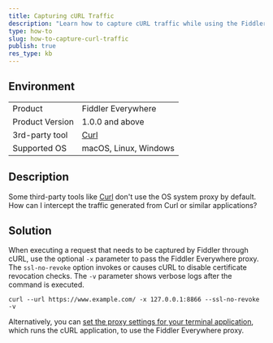 ```yaml
---
title: Capturing cURL Traffic
description: "Learn how to capture cURL traffic while using the Fiddler Everywhere web-debugging tool."
type: how-to
slug: how-to-capture-curl-traffic
publish: true
res_type: kb
---
```


## Environment

|   |   |
|---|---|
| Product   |  Fiddler Everywhere  |
| Product Version | 1.0.0 and above  |
| 3rd-party tool | [Curl](https://curl.se/docs/manpage.html) |
| Supported OS | macOS, Linux, Windows |

## Description

Some third-party tools like [Curl](https://curl.se/docs/manpage.html) don't use the OS system proxy by default. How can I intercept the traffic generated from Curl or similar applications?

## Solution

When executing a request that needs to be captured by Fiddler through cURL, use the optional `-x` parameter to pass the Fiddler Everywhere proxy. The `ssl-no-revoke` option invokes or causes cURL to disable certificate revocation checks. The `-v` parameter shows verbose logs after the command is executed.

```curl
curl --url https://www.example.com/ -x 127.0.0.1:8866 --ssl-no-revoke -v
```

Alternatively, you can [set the proxy settings for your terminal application](slug://capture-terminal-traffic), which runs the cURL application, to use the Fiddler Everywhere proxy.

